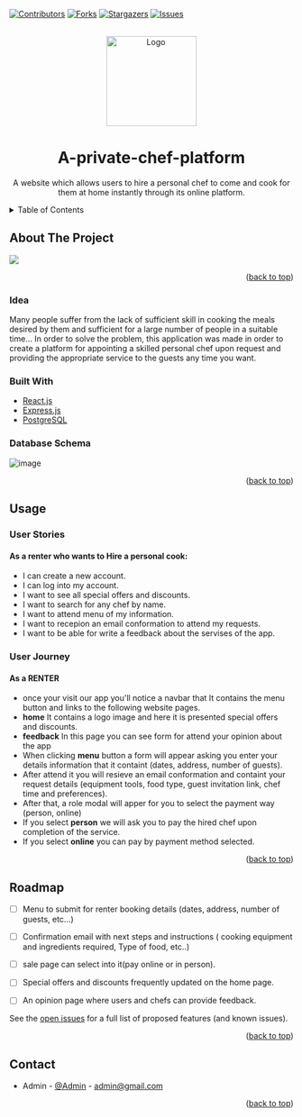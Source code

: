 <div id="top"></div>

[![Contributors][contributors-shield]][contributors-url]
[![Forks][forks-shield]][forks-url]
[![Stargazers][stars-shield]][stars-url]
[![Issues][issues-shield]][issues-url]


<!-- PROJECT LOGO -->
<br />
<div align="center">
  <a href="https://github.com/khaled-samy/A-private-chef-platform">
    <img src="https://previews.123rf.com/images/magurok/magurok1606/magurok160600056/58311254-mano-que-sostiene-tel%C3%A9fono-inteligente-con-recetas-en-l%C3%ADnea-de-aplicaciones-en-la-pantalla-iconos-de.jpg" alt="Logo" width="160" height="160">
  </a>

<h1 align="center">A-private-chef-platform</h1>

  <p align="center">
       A website which allows users to hire a personal chef to come and cook for them at home instantly through its online platform.
  </p>
</div>



<!-- TABLE OF CONTENTS -->
<details>
  <summary>Table of Contents</summary>
  <ol>
    <li>
      <a href="#about-the-project">About The Project</a>
      <li><a href="#database-schema">Database Schema</a></li>
    </li>
    <li>
      <a href="#usage">Usage</a>
      <ul>
        <li><a href="#user-stories">User Stories</a></li>
        <li><a href="#user-journey">User Journey</a></li> 
      </ul>
    </li>
    <li><a href="#roadmap">Roadmap</a></li>
    <li><a href="#contact">Contact</a></li>
  </ol>
</details>



<!-- ABOUT THE PROJECT -->
## About The Project <span id="about-the-project"></span>

<img src="https://cdn.dribbble.com/users/1217824/screenshots/6054214/chefs_a_domicilio.png?compress=1&resize=800x600&vertical=top" />

<p align="right">(<a href="#top">back to top</a>)</p>

### Idea <span id="problem"></span>
Many people suffer from the lack of sufficient skill in cooking the meals desired by them and sufficient for a large number of people in a suitable time... In order to solve the problem, this application was made in order to create a platform for appointing a skilled personal chef upon request and providing the appropriate service to the guests any time you want.

### Built With <span id="built-with"></span>

* [React.js](https://reactjs.org/)
* [Express.js](https://expressjs.com/)
* [PostgreSQL](https://www.postgresql.org/docs/)

### Database Schema <span id="database-schema"></span>
![image](https://user-images.githubusercontent.com/78752405/169612140-1be9fd75-9a0e-480b-80c6-312f492eed46.png)

<p align="right">(<a href="#top">back to top</a>)</p>

<!-- USAGE EXAMPLES -->
## Usage <span id="usage"></span>
### User Stories <span id="user-stories"></span>
#### As a renter who wants to Hire a personal cook: <span id="student-stories"></span>
- I can create a new account.
- I can log into my account.
- I want to see all special offers and discounts.
- I want to search for any chef by name.
- I want to attend menu of my information.
- I want to recepion an email conformation to attend my requests.
- I want to be able for write a feedback about the servises of the app.


### User Journey <span id="user-journey"></span>
#### As a **RENTER** <span id="student-journey"></span>
- once your visit our app you'll notice a navbar that It contains the menu button and links to the following website pages.
- **home** It contains a logo image and here it is presented special offers and discounts.
- **feedback** In this page you can see form for attend your opinion about the app
- When clicking **menu** button a form will appear asking you enter your details information that it containt (dates, address, number of guests).
- After attend it you will resieve an email conformation and containt your request details (equipment tools, food type, guest invitation link, chef time and preferences).
- After that, a role modal will apper for you to select the payment way (person, online)
- If you select **person** we will ask you to pay the hired chef upon completion of the service.
- If you select **online** you can pay by payment method selected.


<p align="right">(<a href="#top">back to top</a>)</p>


<!-- ROADMAP -->
## Roadmap <span id="roadmap"></span>

- [ ] Menu to submit for renter booking details (dates, address, number of guests, etc...)
- [ ] Confirmation email with next steps and instructions ( cooking equipment and ingredients required, Type of food, etc..) 
- [ ] sale page can select into it(pay online or in person).
- [ ] Special offers and discounts frequently updated on the home page. 
- [ ] An opinion page where users and chefs can provide feedback.



See the [open issues](https://github.com/khaled-samy/A-private-chef-platform/issues) for a full list of proposed features (and known issues).

<p align="right">(<a href="#top">back to top</a>)</p>


<!-- CONTACT -->
## Contact <span id="contact"></span>

- Admin - [@Admin]() - admin@gmail.com

<p align="right">(<a href="#top">back to top</a>)</p>


[contributors-shield]: https://img.shields.io/github/contributors/khaled-samy/A-private-chef-platform?style=for-the-badge
[contributors-url]: https://github.com/khaled-samy/A-private-chef-platform/graphs/contributors
[forks-shield]: https://img.shields.io/github/forks/khaled-samy/A-private-chef-platform?style=for-the-badge
[forks-url]: https://github.com/khaled-samy/A-private-chef-platform/network/members
[stars-shield]: https://img.shields.io/github/stars/khaled-samy/A-private-chef-platform?style=for-the-badge
[stars-url]: https://github.com/khaled-samy/A-private-chef-platform/stargazers
[issues-shield]: https://img.shields.io/github/issues/khaled-samy/A-private-chef-platform?style=for-the-badge
[issues-url]: https://github.com/khaled-samy/A-private-chef-platform/issues

[product-screenshot]: images/screenshot.png
